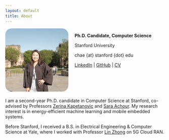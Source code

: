 ```yaml
---
layout: default
title: About
---
```


<div style="display: flex; align-items: flex-start; margin-bottom: 20px;">
  <img src="assets/headshot.jpg" alt="Headshot photo of Chae Young" style="width: 200px; border-radius: 10%; margin-right: 20px;">

  <div>
    <p>
    <p><strong>Ph.D. Candidate, Computer Science</strong></p>
    <p>Stanford University</p>
    <p>chae {at} stanford {dot} edu</p>
    <p>
      <a href="https://www.linkedin.com/in/cylee-cs/">LinkedIn</a> | 
      <a href="https://github.com/chaeyoung-lee">GitHub</a> |
      <a href="/assets/cv.pdf">CV</a>
    </p>
  </div>
</div>

<p>
I am a second-year Ph.D. candidate in Computer Science at Stanford, co-advised by Professors <a href="https://www.zerinakapetanovic.com/">Zerina Kapetanovic</a> and <a href="https://www.sara-achour.me/">Sara Achour</a>. My research interest is in energy-efficient machine learning and mobile embedded systems.
</p>

<p>
Before Stanford, I received a B.S. in Electrical Engineering & Computer Science at Yale, where I worked with Professor <a href="http://www.linzhong.org/">Lin Zhong</a> on 5G Cloud RAN.
</p>
